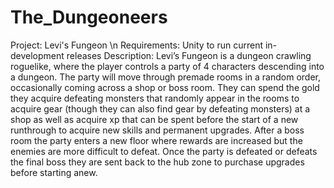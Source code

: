 # The_Dungeoneers
Project: Levi's Fungeon \n
Requirements:
Unity to run current in-development releases
Description:
Levi’s Fungeon is a dungeon crawling roguelike, where the player controls a party of 4 characters descending into a dungeon. The party will move through premade rooms in a random order, occasionally coming across a shop or boss room. They can spend the gold they acquire defeating monsters that randomly appear in the rooms to acquire gear (though they can also find gear by defeating monsters) at a shop as well as acquire xp that can be spent before the start of a new runthrough to acquire new skills and permanent upgrades. After a boss room the party enters a new floor where rewards are increased but the enemies are more difficult to defeat. Once the party is defeated or defeats the final boss they are sent back to the hub zone to purchase upgrades before starting anew.
